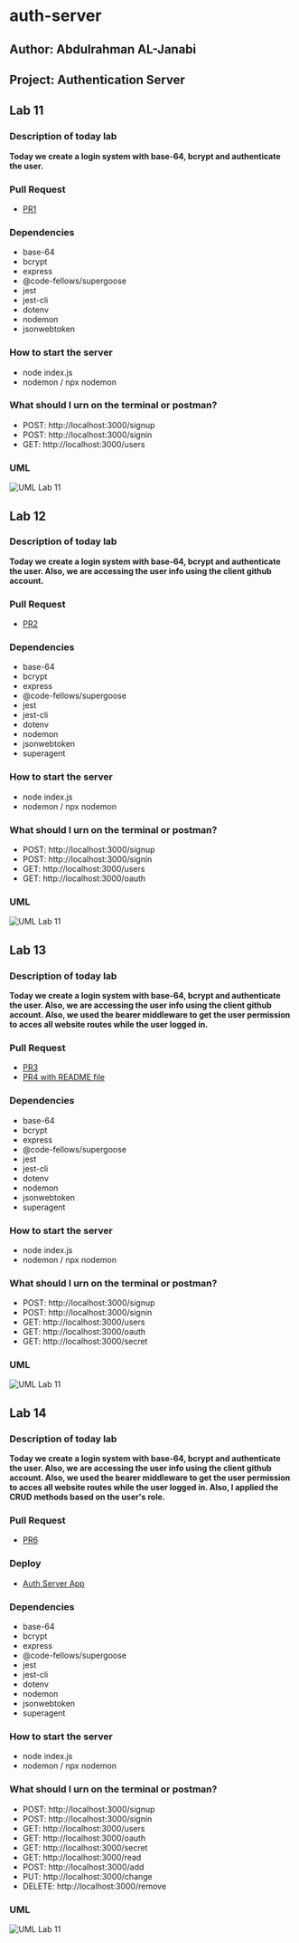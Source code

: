 # auth-server

## Author: Abdulrahman AL-Janabi
## Project: Authentication Server

## Lab 11

### Description of today lab
**Today we create a login system with base-64, bcrypt and authenticate the user.**

### Pull Request
- [PR1](https://github.com/Janabi/auth-server/pull/1)

### Dependencies
- base-64
- bcrypt
- express
- @code-fellows/supergoose
- jest
- jest-cli
- dotenv
- nodemon
- jsonwebtoken

### How to start the server
- node index.js
- nodemon / npx nodemon

### What should I urn on the terminal or postman?
- POST: http://localhost:3000/signup
- POST: http://localhost:3000/signin
- GET: http://localhost:3000/users

### UML
![UML Lab 11](./uml/uml-lab-11.png)


## Lab 12

### Description of today lab
**Today we create a login system with base-64, bcrypt and authenticate the user. Also, we are accessing the user info using the client github account.**

### Pull Request
- [PR2](https://github.com/Janabi/auth-server/pull/2)

### Dependencies
- base-64
- bcrypt
- express
- @code-fellows/supergoose
- jest
- jest-cli
- dotenv
- nodemon
- jsonwebtoken
- superagent

### How to start the server
- node index.js
- nodemon / npx nodemon

### What should I urn on the terminal or postman?
- POST: http://localhost:3000/signup
- POST: http://localhost:3000/signin
- GET: http://localhost:3000/users
- GET: http://localhost:3000/oauth

### UML
![UML Lab 11](./uml/uml-lab-12.png)


## Lab 13

### Description of today lab
**Today we create a login system with base-64, bcrypt and authenticate the user. Also, we are accessing the user info using the client github account. Also, we used the bearer middleware to get the user permission to acces all website routes while the user logged in.**

### Pull Request
- [PR3](https://github.com/Janabi/auth-server/pull/3)
- [PR4 with README file](https://github.com/Janabi/auth-server/pull/4)

### Dependencies
- base-64
- bcrypt
- express
- @code-fellows/supergoose
- jest
- jest-cli
- dotenv
- nodemon
- jsonwebtoken
- superagent

### How to start the server
- node index.js
- nodemon / npx nodemon

### What should I urn on the terminal or postman?
- POST: http://localhost:3000/signup
- POST: http://localhost:3000/signin
- GET: http://localhost:3000/users
- GET: http://localhost:3000/oauth
- GET: http://localhost:3000/secret

### UML
![UML Lab 11](./uml/uml-lab-13.png)


## Lab 14

### Description of today lab
**Today we create a login system with base-64, bcrypt and authenticate the user. Also, we are accessing the user info using the client github account. Also, we used the bearer middleware to get the user permission to acces all website routes while the user logged in. Also, I applied the CRUD methods based on the user's role.**

### Pull Request
- [PR6](https://github.com/Janabi/auth-server/pull/6)

### Deploy
- [Auth Server App](https://auth-servers.herokuapp.com)

### Dependencies
- base-64
- bcrypt
- express
- @code-fellows/supergoose
- jest
- jest-cli
- dotenv
- nodemon
- jsonwebtoken
- superagent

### How to start the server
- node index.js
- nodemon / npx nodemon

### What should I urn on the terminal or postman?
- POST: http://localhost:3000/signup
- POST: http://localhost:3000/signin
- GET: http://localhost:3000/users
- GET: http://localhost:3000/oauth
- GET: http://localhost:3000/secret
- GET: http://localhost:3000/read
- POST: http://localhost:3000/add
- PUT: http://localhost:3000/change
- DELETE: http://localhost:3000/remove

### UML
![UML Lab 11](./uml/uml-lab-14.png)